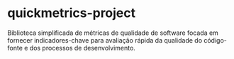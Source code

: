 # quickmetrics-project
Biblioteca simplificada de métricas de qualidade de software focada em fornecer indicadores-chave para avaliação rápida da qualidade do código-fonte e dos processos de desenvolvimento.
